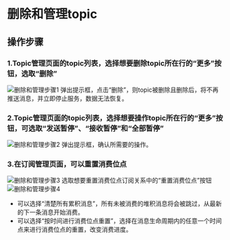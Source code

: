 # 删除和管理topic

## 操作步骤
### 1.Topic管理页面的topic列表，选择想要删除topic所在行的“更多”按钮，选取“删除”
![删除和管理步骤1](https://github.com/jdcloudcom/cn/blob/edit/image/Internet-Middleware/Message-Queue/删除暂停-01.png)
弹出提示框，点击“删除”，则topic被删除且删除后，将不再推送消息，并立即停止服务，数据无法恢复。  
### 2.Topic管理页面的topic列表，选择想要操作topic所在行的“更多”按钮，可选取“发送暂停”、“接收暂停”和“全部暂停”
![删除和管理步骤2](https://github.com/jdcloudcom/cn/blob/edit/image/Internet-Middleware/Message-Queue/删除暂停-02.png)
弹出提示框，确认所需要的操作。
### 3.在订阅管理页面，可以重置消费位点
![删除和管理步骤3](https://github.com/jdcloudcom/cn/blob/edit/image/Internet-Middleware/Message-Queue/删除暂停-03.png)
选取想要重置消费位点订阅关系中的“重置消费位点”按钮
![删除和管理步骤4](https://github.com/jdcloudcom/cn/blob/edit/image/Internet-Middleware/Message-Queue/删除暂停-04.png)
- 可以选择“清楚所有累积消息”，所有未被消费的堆积消息将会被跳过，从最新的下一条消息开始消费。
- 可以选择“按时间进行消费位点重置”，选择在消息生命周期内的任意一个时间点来进行消费位点的重置，改变消费进度。
